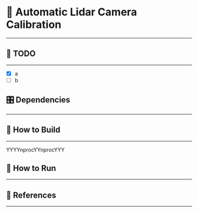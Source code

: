 # 📝 Automatic Lidar Camera Calibration #
***

## :tada: TODO
***

- [x] a
- [ ] b

## 🎛  Dependencies
***

## 🔨 How to Build ##
***
YYYYnprocYYnprocYYY

## :running: How to Run ##
***

## :gem: References ##
***
